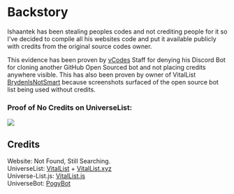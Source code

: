 # Backstory
Ishaantek has been stealing peoples codes and not crediting people for it so I've decided to compile all his websites code and put it available publicly with credits from the original source codes owner. 

This evidence has been proven by [vCodes](https://vcodes.xyz) Staff for denying his Discord Bot for cloning another GitHub Open Sourced bot and not placing credits anywhere visible. This has also been proven by owner of VitalList [BrydenIsNotSmart](https://github.com/BrydenIsNotSmart) because screenshots surfaced of the open source bot list being used without credits.

### Proof of No Credits on UniverseList:
<img src="https://cdn.discordapp.com/attachments/993577486728298637/1047662499689922642/unknown.png">

## Credits
Website: Not Found, Still Searching.<br>
UniverseList: [VitalList](https://github.com/vitaldevelopment/vitallist) + [VitalList.xyz](https://vitallist.xyz)<br>
Universe-List.js: [VitalList.js](https://www.npmjs.com/package/vitallist.js)<br>
UniverseBot: [PogyBot](https://github.com/peterhanania/Pogy)
